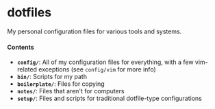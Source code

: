 dotfiles
========

My personal configuration files for various tools and systems.

#### Contents

*   **`config/`**: All of my configuration files for everything, with a few vim-related exceptions (see `config/vim` for more info)
*   **`bin/`**: Scripts for my path
*   **`boilerplate/`**: Files for copying
*   **`notes/`**: Files that aren't for computers
*   **`setup/`**: Files and scripts for traditional dotfile-type configurations
